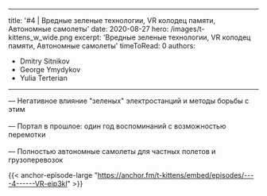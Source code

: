 
---
title: '#4 | Вредные зеленые технологии, VR колодец памяти, Автономные самолеты'
date: 2020-08-27
hero: /images/t-kittens_w_wide.png
excerpt: 'Вредные зеленые технологии, VR колодец памяти, Автономные самолеты'
timeToRead: 0
authors:
  - Dmitry Sitnikov
  - George Ymydykov
  - Yulia Terterian
---

— Негативное влияние "зеленых" электростанций и методы борьбы с этим
<br/><br/>— Портал в прошлое: один год воспоминаний с возможностью перемотки
<br/><br/>— Полностью автономные самолеты для частных полетов и грузоперевозок

{{< anchor-episode-large "https://anchor.fm/t-kittens/embed/episodes/----4------VR-eip3kl" >}}
